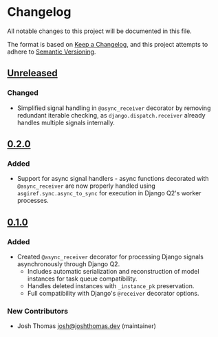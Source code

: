 # Changelog

All notable changes to this project will be documented in this file.

The format is based on [Keep a Changelog](https://keepachangelog.com/en/1.0.0/),
and this project attempts to adhere to [Semantic Versioning](https://semver.org/spec/v2.0.0.html).

<!--
## [${version}]
### Added - for new features
### Changed - for changes in existing functionality
### Deprecated - for soon-to-be removed features
### Removed - for now removed features
### Fixed - for any bug fixes
### Security - in case of vulnerabilities
[${version}]: https://github.com/joshuadavidthomas/django-q-signals/releases/tag/v${version}
-->

## [Unreleased]

### Changed

- Simplified signal handling in `@async_receiver` decorator by removing redundant iterable checking, as `django.dispatch.receiver` already handles multiple signals internally.

## [0.2.0]

### Added

- Support for async signal handlers - async functions decorated with `@async_receiver` are now properly handled using `asgiref.sync.async_to_sync` for execution in Django Q2's worker processes.

## [0.1.0]

### Added

- Created `@async_receiver` decorator for processing Django signals asynchronously through Django Q2.
  - Includes automatic serialization and reconstruction of model instances for task queue compatibility.
  - Handles deleted instances with `_instance_pk` preservation.
  - Full compatibility with Django's `@receiver` decorator options.

### New Contributors

- Josh Thomas <josh@joshthomas.dev> (maintainer)

[unreleased]: https://github.com/joshuadavidthomas/django-q-signals/compare/v0.2.0...HEAD
[0.1.0]: https://github.com/joshuadavidthomas/django-q-signals/releases/tag/v0.1.0
[0.2.0]: https://github.com/joshuadavidthomas/django-q-signals/releases/tag/v0.2.0
